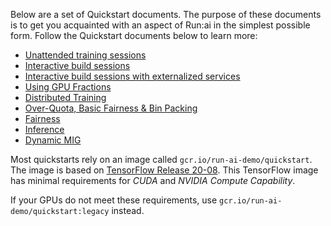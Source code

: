 
Below are a set of Quickstart documents. The purpose of these documents is to get you acquainted with an aspect of Run:ai in the simplest possible form.
Follow the Quickstart documents below to learn more:

* [Unattended training sessions](walkthrough-train.md)
* [Interactive build sessions](walkthrough-build.md)
* [Interactive build sessions with externalized services](walkthrough-build-ports.md)
* [Using GPU Fractions](walkthrough-fractions.md)
* [Distributed Training](walkthrough-distributed-training.md)
* [Over-Quota, Basic Fairness & Bin Packing](walkthrough-overquota.md)
* [Fairness](walkthrough-queue-fairness.md)
* [Inference](quickstart-inference.md)
* [Dynamic MIG](quickstart-mig.md)

Most quickstarts rely on an image called `gcr.io/run-ai-demo/quickstart`. The image is based on  [TensorFlow Release 20-08](https://docs.nvidia.com/deeplearning/frameworks/tensorflow-release-notes/rel_20-08.html). This TensorFlow image has minimal requirements for _CUDA_ and _NVIDIA Compute Capability_. 

If your GPUs do not meet these requirements, use `gcr.io/run-ai-demo/quickstart:legacy` instead. 

 